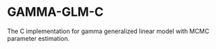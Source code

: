 GAMMA-GLM-C
===========

The C implementation for gamma generalized linear model with MCMC parameter estimation.
